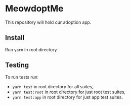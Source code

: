 # MeowdoptMe

This repository will hold our adoption app.

## Install

Run `yarn` in root directory.

## Testing

To run tests run:

- `yarn test` in root directory for all suites,
- `yarn test:root` in root directory for just root test suites,
- `yarn test:app` in root directory for just app test suites.
